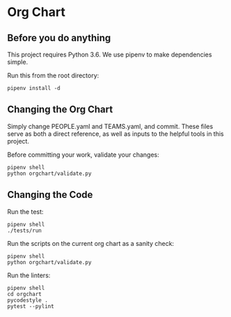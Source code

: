 # Org Chart

## Before you do anything

This project requires Python 3.6. We use pipenv to make dependencies simple.

Run this from the root directory:

    pipenv install -d

## Changing the Org Chart

Simply change PEOPLE.yaml and TEAMS.yaml, and commit. These files serve as both
a direct reference, as well as inputs to the helpful tools in this project.

Before committing your work, validate your changes:

    pipenv shell
    python orgchart/validate.py

## Changing the Code

Run the test:

    pipenv shell
    ./tests/run

Run the scripts on the current org chart as a sanity check:

    pipenv shell
    python orgchart/validate.py

Run the linters:

    pipenv shell
    cd orgchart
    pycodestyle .
    pytest --pylint
